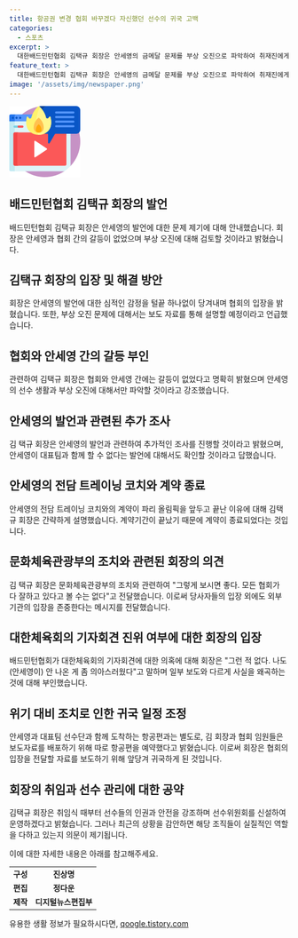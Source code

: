 ```yaml
---
title: 항공권 변경 협회 바꾸겠다 자신했던 선수의 귀국 고백
categories:
  - 스포츠
excerpt: >
  대한배드민턴협회 김택규 회장은 안세영의 금메달 문제를 부상 오진으로 파악하여 취재진에게 회장으로서의 생각을 밝혔습니다. 협회와 안세영 측의 갈등을 부인하고 관련 문제를 올림픽 전에 봉합하지 못한 이유를 설명했으며, 안세영의 발언과 관련 정확한 경위를 파악하는 발언을 내놓았습니다. 김 회장은 안세영의 전담 트레이닝 코치와의 계약 종료를 간략히 언급하였고, 안세영이 코리아하우스 회견에 참석하지 못한 사실을 부인하였습니다. 또한, 김 회장은 안세영과 함께 도착할 예정이었던 비행기를 따로 끊고 도착시간이 늦어질 경우 보도 자료를 발표할 수 없다는 이유로 오전에 귀국하였습니다. 종목별 단체가 사안을 조사하기로 한 것과 안세영의 발언을 통한 조직 운영에 대한 의문을 제기하였습니다.
feature_text: >
  대한배드민턴협회 김택규 회장은 안세영의 금메달 문제를 부상 오진으로 파악하여 취재진에게 회장으로서의 생각을 밝혔습니다. 협회와 안세영 측의 갈등을 부인하고 관련 문제를 올림픽 전에 봉합하지 못한 이유를 설명했으며, 안세영의 발언과 관련 정확한 경위를 파악하는 발언을 내놓았습니다. 김 회장은 안세영의 전담 트레이닝 코치와의 계약 종료를 간략히 언급하였고, 안세영이 코리아하우스 회견에 참석하지 못한 사실을 부인하였습니다. 또한, 김 회장은 안세영과 함께 도착할 예정이었던 비행기를 따로 끊고 도착시간이 늦어질 경우 보도 자료를 발표할 수 없다는 이유로 오전에 귀국하였습니다. 종목별 단체가 사안을 조사하기로 한 것과 안세영의 발언을 통한 조직 운영에 대한 의문을 제기하였습니다.
image: '/assets/img/newspaper.png'
---
```


<p><img src="/assets/img/news.png" alt="rentncar 속보" /></p>

<h2>배드민턴협회 김택규 회장의 발언</h2>

<p data-ke-size="size16">배드민턴협회 김택규 회장은 안세영의 발언에 대한 문제 제기에 대해 안내했습니다. 회장은 안세영과 협회 간의 갈등이 없었으며 부상 오진에 대해 검토할 것이라고 밝혔습니다.</p>

<h2>김택규 회장의 입장 및 해결 방안</h2>

<p data-ke-size="size16">회장은 안세영의 발언에 대한 심적인 감정을 털끝 하나없이 당겨내며 협회의 입장을 밝혔습니다. 또한, 부상 오진 문제에 대해서는 보도 자료를 통해 설명할 예정이라고 언급했습니다.</p>

<h2>협회와 안세영 간의 갈등 부인</h2>

<p data-ke-size="size16">관련하여 김택규 회장은 협회와 안세영 간에는 갈등이 없었다고 명확히 밝혔으며 안세영의 선수 생활과 부상 오진에 대해서만 파악할 것이라고 강조했습니다.</p>

<h2>안세영의 발언과 관련된 추가 조사</h2>

<p data-ke-size="size16">김 택규 회장은 안세영의 발언과 관련하여 추가적인 조사를 진행할 것이라고 밝혔으며, 안세영이 대표팀과 함께 할 수 없다는 발언에 대해서도 확인할 것이라고 답했습니다.</p>

<h2>안세영의 전담 트레이닝 코치와 계약 종료</h2>

<p data-ke-size="size16">안세영의 전담 트레이닝 코치와의 계약이 파리 올림픽을 앞두고 끝난 이유에 대해 김택규 회장은 간략하게 설명했습니다. 계약기간이 끝났기 때문에 계약이 종료되었다는 것입니다.</p>

<h2>문화체육관광부의 조치와 관련된 회장의 의견</h2>

<p data-ke-size="size16">김 택규 회장은 문화체육관광부의 조치와 관련하여 "그렇게 보시면 좋다. 모든 협회가 다 잘하고 있다고 볼 수는 없다"고 전달했습니다. 이로써 당사자들의 입장 외에도 외부 기관의 입장을 존중한다는 메시지를 전달했습니다.</p> 

<h2>대한체육회의 기자회견 진위 여부에 대한 회장의 입장</h2>

<p data-ke-size="size16">배드민턴협회가 대한체육회의 기자회견에 대한 의혹에 대해 회장은 "그런 적 없다. 나도 (안세영이) 안 나온 게 좀 의아스러웠다"고 말하며 일부 보도와 다르게 사실을 왜곡하는 것에 대해 부인했습니다.</p>

<h2>위기 대비 조치로 인한 귀국 일정 조정</h2>

<p data-ke-size="size16">안세영과 대표팀 선수단과 함께 도착하는 항공편과는 별도로, 김 회장과 협회 임원들은 보도자료를 배포하기 위해 따로 항공편을 예약했다고 밝혔습니다. 이로써 회장은 협회의 입장을 전달할 자료를 보도하기 위해 앞당겨 귀국하게 된 것입니다.</p>

<h2>회장의 취임과 선수 관리에 대한 공약</h2>

<p data-ke-size="size16">김택규 회장은 취임식 때부터 선수들의 인권과 안전을 강조하며 선수위원회를 신설하여 운영하겠다고 밝혔습니다. 그러나 최근의 상황을 감안하면 해당 조직들이 실질적인 역할을 다하고 있는지 의문이 제기됩니다.</p>

<p>이에 대한 자세한 내용은 아래를 참고해주세요.</p>

<table>
  <tbody>
    <tr>
      <td style="text-align: center; height: 17px;"><b>구성</b></td>
      <td style="text-align: center; height: 17px;"><b>진상명</b></td>
    </tr>
    <tr>
      <td style="text-align: center; height: 17px;"><b>편집</b></td>
      <td style="text-align: center; height: 17px;"><b>정다운</b></td>
    </tr>
    <tr>
      <td style="text-align: center; height: 17px;"><b>제작</b></td>
      <td style="text-align: center; height: 17px;"><b>디지털뉴스편집부</b></td>
    </tr>
  </tbody>
</table>
유용한 생활 정보가 필요하시다면, <a href="https://qoogle.tistory.com" rel="dofollow">qoogle.tistory.com</a>


